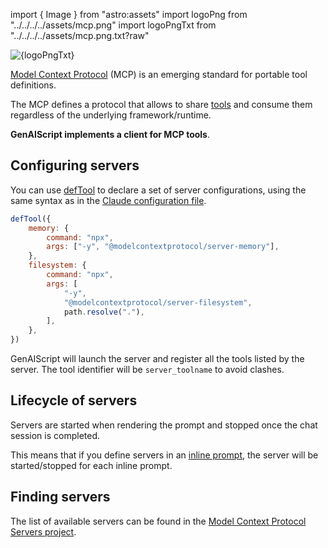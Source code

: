 import { Image } from "astro:assets"
import logoPng from "../../../../assets/mcp.png"
import logoPngTxt from "../../../../assets/mcp.png.txt?raw"

<Image src={logoPng} alt={logoPngTxt} />

[Model Context Protocol](https://modelcontextprotocol.io/) (MCP) is an emerging standard
for portable tool definitions.

The MCP defines a protocol that allows to share [tools](https://modelcontextprotocol.io/docs/concepts/tools)
and consume them regardless of the underlying framework/runtime.

**GenAIScript implements a client for MCP tools**.

## Configuring servers

You can use [defTool](/genaiscript/reference/scripts/tools) to declare a set of server configurations,
using the same syntax as in the [Claude configuration file](https://github.com/modelcontextprotocol/servers?tab=readme-ov-file#using-an-mcp-client).

```js
defTool({
    memory: {
        command: "npx",
        args: ["-y", "@modelcontextprotocol/server-memory"],
    },
    filesystem: {
        command: "npx",
        args: [
            "-y",
            "@modelcontextprotocol/server-filesystem",
            path.resolve("."),
        ],
    },
})
```

GenAIScript will launch the server and register all the tools listed by the server.
The tool identifier will be `server_toolname` to avoid clashes.

## Lifecycle of servers

Servers are started when rendering the prompt and stopped once the chat session is completed.

This means that if you define servers in an [inline prompt](/genaiscript/reference/prompts/inline),
the server will be started/stopped for each inline prompt.

## Finding servers

The list of available servers can be found in the [Model Context Protocol Servers project](https://github.com/modelcontextprotocol/servers).
